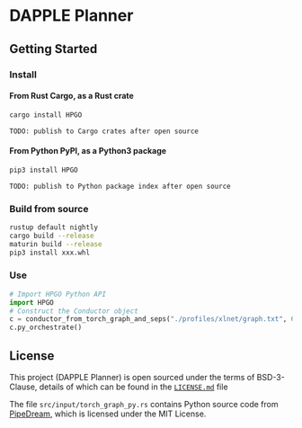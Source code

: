 # DAPPLE Planner

## Getting Started
### Install

#### From Rust Cargo, as a Rust crate
```bash
cargo install HPGO
```
`TODO: publish to Cargo crates after open source`

#### From Python PyPI, as a Python3 package
```bash
pip3 install HPGO
```
`TODO: publish to Python package index after open source`

### Build from source
```bash
rustup default nightly
cargo build --release
maturin build --release
pip3 install xxx.whl
```

### Use
```python
# Import HPGO Python API
import HPGO
# Construct the Conductor object
c = conductor_from_torch_graph_and_seps("./profiles/xlnet/graph.txt", 64, 512, [8, 16])
c.py_orchestrate()
```

## License

This project (DAPPLE Planner) is open sourced under the terms of BSD-3-Clause, details of which can be found in the [`LICENSE.md`](LICENSE.md) file

The file `src/input/torch_graph_py.rs` contains Python source code from [PipeDream](https://github.com/msr-fiddle/pipedream), which is licensed under the MIT License.
